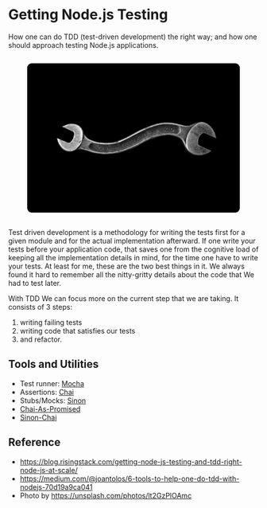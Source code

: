 <style>
.zoom {
  padding: 1em;
  
  transition: transform .2s; /* Animation */

  margin: 0 auto;
}

.zoom:hover {
  transform: scale(1.1);
}
</style>



# Getting Node.js Testing

How one can do TDD (test-driven development) the right way; and how one should approach testing Node.js applications.

<div class="zoom">
<center>
<img src="matt-artz-lt2GzPlOAmc-unsplash.jpg" height="300" style="border-radius:9px;" alt="">
</center>
</div>

Test driven development is a methodology for writing the tests first for a given module and for the actual implementation afterward. If one write your tests before your application code, that saves one from the cognitive load of keeping all the implementation details in mind, for the time one have to write your tests. At least for me, these are the two best things in it. We always found it hard to remember all the nitty-gritty details about the code that We had to test later.

With TDD We can focus more on the current step that we are taking. It consists of 3 steps:

1. writing failing tests
2. writing code that satisfies our tests
3. and refactor.

## Tools and Utilities

- Test runner: [Mocha](https://mochajs.org/)
- Assertions: [Chai](http://chaijs.com/)
- Stubs/Mocks: [Sinon](http://sinonjs.org/)
- [Chai-As-Promised](https://github.com/domenic/chai-as-promised)
- [Sinon-Chai](https://github.com/domenic/sinon-chai)

## Reference

- https://blog.risingstack.com/getting-node-js-testing-and-tdd-right-node-js-at-scale/
- https://medium.com/@joantolos/6-tools-to-help-one-do-tdd-with-nodejs-70d19a9ca041
- Photo by https://unsplash.com/photos/lt2GzPlOAmc
